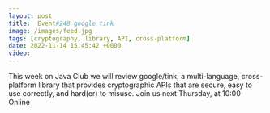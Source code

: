 ```yaml
---
layout: post
title:  Event#248 google tink
image: /images/feed.jpg
tags: [cryptography, library, API, cross-platform]
date: 2022-11-14 15:45:42 +0000
video: 
---
```


This week on Java Club we will review google/tink, a multi-language, cross-platform library that provides cryptographic APIs that are secure, easy to use correctly, and hard(er) to misuse.
Join us next Thursday, at 10:00 Online
